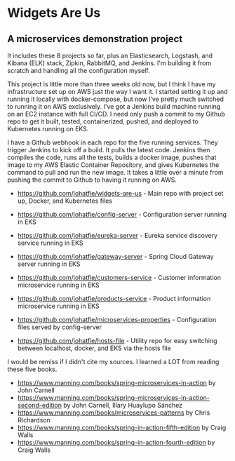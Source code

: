 # Widgets Are Us
## A microservices demonstration project

It includes these 8 projects so far, plus an Elasticsearch, Logstash, and Kibana (ELK) stack, Zipkin, RabbitMQ, and
Jenkins.  I'm building it from scratch and handling all the configuration myself.

This project is little more than three weeks old now, but I think I have my infrastructure set up on AWS just the way I
want it.  I started setting it up and running it locally with docker-compose, but now I've pretty much switched to
running it on AWS exclusively.  I've got a Jenkins build machine running on an EC2 instance with full CI/CD.  I need
only push a commit to my Github repo to get it built, tested, containerized, pushed, and deployed to Kubernetes running on EKS.

I have a Github webhook in each repo for the five running services.  They trigger Jenkins to kick off a build.  It pulls
the latest code.  Jenkins then compiles the code, runs all the tests, builds a docker image, pushes that image to my AWS Elastic
Container Repository, and gives Kubernetes the command to pull and run the new image.  It takes a little over a minute
from pushing the commit to Github to having it running on AWS.


- https://github.com/johatfie/widgets-are-us - Main repo with project set up, Docker, and Kubernetes files


- https://github.com/johatfie/config-server - Configuration server running in EKS
- https://github.com/johatfie/eureka-server - Eureka service discovery service running in EKS
- https://github.com/johatfie/gateway-server - Spring Cloud Gateway server running in EKS
- https://github.com/johatfie/customers-service - Customer information microservice running in EKS
- https://github.com/johatfie/products-service - Product information microservice running in EKS


- https://github.com/johatfie/microservices-properties - Configuration files served by config-server
- https://github.com/johatfie/hosts-file - Utility repo for easy switching between localhost, docker, and EKS via the hosts file


I would be remiss if I didn't cite my sources.  I learned a LOT from reading these five books.
- https://www.manning.com/books/spring-microservices-in-action by John Carnell
- https://www.manning.com/books/spring-microservices-in-action-second-edition by John Carnell, Illary Huaylupo Sánchez
- https://www.manning.com/books/microservices-patterns by Chris Richardson
- https://www.manning.com/books/spring-in-action-fifth-edition by Craig Walls
- https://www.manning.com/books/spring-in-action-fourth-edition by Craig Walls
